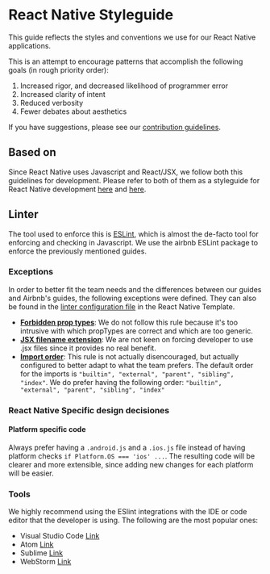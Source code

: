 # React Native Styleguide

This guide reflects the styles and conventions we use for our React Native applications. 

This is an attempt to encourage patterns that accomplish the following goals (in
rough priority order):

 1. Increased rigor, and decreased likelihood of programmer error
 2. Increased clarity of intent
 3. Reduced verbosity
 4. Fewer debates about aesthetics

If you have suggestions, please see our [contribution guidelines](/#contributing).

## Based on

Since React Native uses Javascript and React/JSX, we follow both this guidelines for development. Please refer to both of them as a styleguide for React Native development [here](/style/ecmascript-6+#ecmascript-6+-style-guide) and [here](/style/react-jsx).

## Linter

The tool used to enforce this is [ESLint](https://eslint.org/), which is almost the de-facto tool for enforcing and checking in Javascript. We use the airbnb ESLint package to enforce the previously mentioned guides. 

### Exceptions

In order to better fit the team needs and the differences between our guides and Airbnb's guides, the following exceptions were defined. They can also be found in the [linter configuration file](https://github.com/moove-it/react-native-template/blob/master/.eslintrc.json) in the React Native Template.

* **[Forbidden prop types](https://github.com/yannickcr/eslint-plugin-react/blob/master/docs/rules/forbid-prop-types.md)**: We do not follow this rule because it's too intrusive with which propTypes are correct and which are too generic.
* **[JSX filename extension](https://github.com/yannickcr/eslint-plugin-react/blob/master/docs/rules/jsx-filename-extension.md)**: We are not keen on forcing developer to use .jsx files since it provides no real benefit.
* **[Import order](https://github.com/benmosher/eslint-plugin-import/blob/master/docs/rules/order.md)**: This rule is not actually disencouraged, but actually configured to better adapt to what the team prefers. The default order for the imports is `"builtin", "external", "parent", "sibling", "index"`. We do prefer having the following order: `"builtin", "external", "parent", "sibling", "index"`

### React Native Specific design decisiones

#### Platform specific code

Always prefer having a `.android.js` and a `.ios.js` file instead of having platform checks `if Platform.OS === 'ios' ...`. The resulting code will be clearer and more extensible, since adding new changes for each platform will be easier. 

### Tools

We highly recommend using the ESlint integrations with the IDE or code editor that the developer is using. The following are the most popular ones:

* Visual Studio Code [Link](https://marketplace.visualstudio.com/items?itemName=dbaeumer.vscode-eslint)
* Atom [Link](https://atom.io/packages/linter-eslint)
* Sublime [Link](https://packagecontrol.io/packages/ESLint)
* WebStorm [Link](https://www.jetbrains.com/help/webstorm/eslint.html)